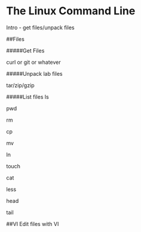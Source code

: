 # The Linux Command Line

Intro - get files/unpack files

##Files

#####Get Files

curl or git or whatever

#####Unpack lab files

tar/zip/gzip

#####List files 
ls 

pwd

rm 

cp

mv

ln

touch

cat

less

head

tail

##VI
Edit files with VI

